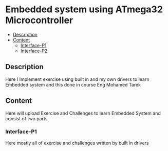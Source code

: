 # Embedded system using ATmega32 Microcontroller 

- [Description](#Description)
- [Content](#Content)
  - [Interface-P1](#Interface-P1)
  - [Interface-P2](#Interface-p2)
 
## Description
<P>Here I Implement exercise using built in and my own drivers to learn Embedded system and this done in course Eng Mohamed Tarek</P>

## Content 
<p>Here will upload Exercise and Challenges to learn  Embedded System and consist of two parts </p>

### Interface-P1
<p>Here mostly all of exercise and challenges written by built in drivers</p>
